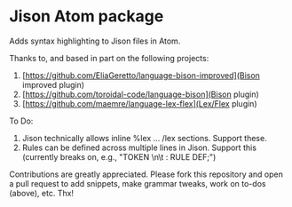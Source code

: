 # Jison Atom package
Adds syntax highlighting to Jison files in Atom.

Thanks to, and based in part on the following projects:
1. [https://github.com/EliaGeretto/language-bison-improved](Bison improved plugin)
2. [https://github.com/toroidal-code/language-bison](Bison plugin)
3. [https://github.com/maemre/language-lex-flex](Lex/Flex plugin)

To Do:
1. Jison technically allows inline %lex ... /lex sections. Support these.
2. Rules can be defined across multiple lines in Jison. Support this (currently breaks on, e.g., "TOKEN \\n\\t : RULE DEF;")

Contributions are greatly appreciated.
Please fork this repository and open a pull request to add snippets, make grammar tweaks, work on to-dos (above), etc. Thx!
